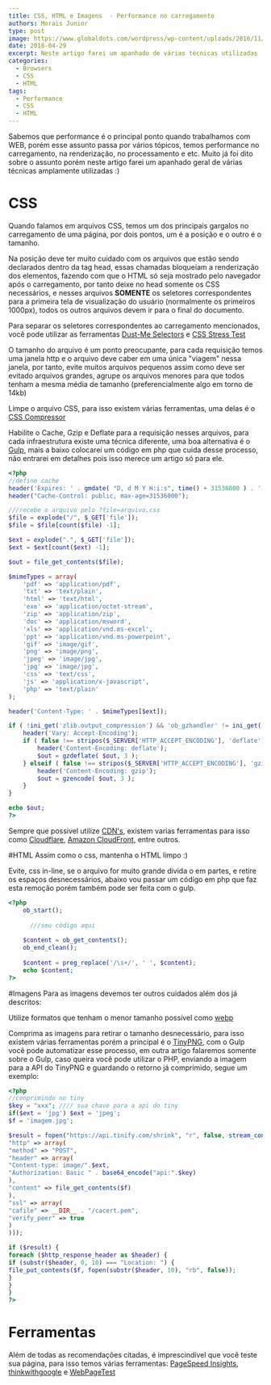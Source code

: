 ```yaml
---
title: CSS, HTML e Imagens  - Performance no carregamento
authors: Morais Junior
type: post
image: https://www.globaldots.com/wordpress/wp-content/uploads/2016/11/speed-analysis.jpg
date: 2018-04-29
excerpt: Neste artigo farei um apanhado de várias técnicas utilizadas :)
categories:
  - Browsers
  - CSS
  - HTML
tags:
  - Performance
  - CSS
  - HTML
---
```

Sabemos que performance é o principal ponto quando trabalhamos com WEB, porém esse assunto passa por vários tópicos, temos performance no carregamento, na renderização, no processamento e etc. Muito já foi dito sobre o assunto porém neste artigo farei um apanhado geral de várias técnicas amplamente utilizadas :)

# CSS

Quando falamos em arquivos CSS, temos um dos principais gargalos no carregamento de uma página, por dois pontos, um é a posição e o outro é o tamanho.

Na posição deve ter muito cuidado com os arquivos que estão sendo declarados dentro da tag head, essas chamadas bloqueiam a renderização dos elementos, fazendo com que o HTML só seja mostrado pelo navegador após o carregamento, por tanto deixe no head somente os CSS necessários, e nesses arquivos **SOMENTE** os seletores correspondentes para a primeira tela de visualização do usuário (normalmente os primeiros 1000px), todos os outros arquivos devem ir para o final do documento.

Para separar os seletores correspondentes ao carregamento mencionados, você pode utilizar as ferramentas  [Dust-Me Selectors](https://addons.mozilla.org/en-US/firefox/addon/dust-me-selectors/ "Dust-Me Selectors") e [CSS Stress Test](https://andy.edinborough.org/CSS-Stress-Testing-and-Performance-Profiling "CSS Stress Test")

O tamanho do arquivo é um ponto preocupante, para cada requisição temos uma janela http e o arquivo deve caber em uma única "viagem" nessa janela, por tanto, evite muitos arquivos pequenos assim como deve ser evitado arquivos grandes, agrupe os arquivos menores para que todos tenham a mesma média de tamanho (preferencialmente algo em torno de 14kb)

Limpe o arquivo CSS, para isso existem várias ferramentas, uma delas é o [CSS Compressor](https://csscompressor.com/ "CSS Compressor")

Habilite o Cache, Gzip e Deflate para a requisição nesses arquivos, para cada infraestrutura existe uma técnica diferente, uma boa alternativa é o [Gulp](https://gulpjs.com/ "Gulp"), mais a baixo colocarei um código em php que cuida desse processo, não entrarei em detalhes pois isso merece um artigo só para ele.


```php
<?php
//define cache
header('Expires: ' . gmdate( "D, d M Y H:i:s", time() + 31536000 ) . ' GMT');
header("Cache-Control: public, max-age=31536000");

///recebe o arquivo pelo ?file=arquivo.css
$file = explode("/", $_GET['file']);
$file = $file[count($file) -1];

$ext = explode(".", $_GET['file']);
$ext = $ext[count($ext) -1];

$out = file_get_contents($file);

$mimeTypes = array(
	'pdf' => 'application/pdf',
	'txt' => 'text/plain',
	'html' => 'text/html',
	'exe' => 'application/octet-stream',
	'zip' => 'application/zip',
	'doc' => 'application/msword',
	'xls' => 'application/vnd.ms-excel',
	'ppt' => 'application/vnd.ms-powerpoint',
	'gif' => 'image/gif',
	'png' => 'image/png',
	'jpeg' => 'image/jpg',
	'jpg' => 'image/jpg',
	'css' => 'text/css',
	'js' => 'application/x-javascript',
	'php' => 'text/plain'
);

header('Content-Type: ' . $mimeTypes[$ext]);

if ( !ini_get('zlib.output_compression') && 'ob_gzhandler' != ini_get('output_handler') && isset($_SERVER['HTTP_ACCEPT_ENCODING']) ) {
	header('Vary: Accept-Encoding');
	if ( false !== stripos($_SERVER['HTTP_ACCEPT_ENCODING'], 'deflate') && function_exists('gzdeflate')) {
		header('Content-Encoding: deflate');
		$out = gzdeflate( $out, 3 );
	} elseif ( false !== stripos($_SERVER['HTTP_ACCEPT_ENCODING'], 'gzip') && function_exists('gzencode') ) {
		header('Content-Encoding: gzip');
		$out = gzencode( $out, 3 );
	}
}

echo $out;
?>
```
Sempre que possivel utilize [CDN's](https://pt.wikipedia.org/wiki/Rede_de_fornecimento_de_conte%C3%BAdo "CDN's"), existem varias ferramentas para isso como [Cloudflare](https://www.cloudflare.com/br/cdn/ "Cloudflare"), [Amazon CloudFront](https://aws.amazon.com/pt/cloudfront/ "Amazon CloudFront"), entre outros.

#HTML
Assim como o css, mantenha o HTML limpo :)

Evite, css in-line, se o arquivo for muito grande divida o em partes, e retire os espaços desnecessários, abaixo vou passar um código em php que faz esta remoção porém também pode ser feita com o gulp.

```php
<?php
    ob_start();
	
	  ///seu código aqui
	
    $content = ob_get_contents();
    ob_end_clean();
  
    $content = preg_replace('/\s+/', ' ', $content); 
	echo $content;
?>
```
#Imagens
Para as imagens devemos ter outros cuidados além dos já descritos:

Utilize formatos que tenham o menor tamanho possível como [webp](https://pt.wikipedia.org/wiki/WebP "webp")

Comprima as imagens para retirar o tamanho desnecessário, para isso existem várias ferramentas porém a principal é o [TinyPNG](https://tinypng.com/ "TinyPNG"), com o Gulp você pode automatizar esse processo, em outra artigo falaremos somente sobre o Gulp, caso queira você pode utilizar o PHP, enviando a imagem para a API do TinyPNG e guardando o retorno já comprimido, segue um exemplo:

```php
<?php
//conprimindo no tiny
$key = "xxx"; //// sua chave para a api do tiny
if($ext = 'jpg') $ext = 'jpeg';
$f = 'imagem.jpg';

$result = fopen("https://api.tinify.com/shrink", "r", false, stream_context_create(array(
"http" => array(
"method" => "POST",
"header" => array(
"Content-type: image/".$ext,
"Authorization: Basic " . base64_encode("api:".$key)
),
"content" => file_get_contents($f)
),
"ssl" => array(
"cafile" => __DIR__ . "/cacert.pem",
"verify_peer" => true
)
)));			    

if ($result) {
foreach ($http_response_header as $header) { 
if (substr($header, 0, 10) === "Location: ") {
file_put_contents($f, fopen(substr($header, 10), "rb", false));
}
}
}
?>
```
# Ferramentas
Além de todas as recomendações citadas, é imprescindível que você teste sua página, para isso temos várias ferramentas: [PageSpeed Insights](https://developers.google.com/speed/pagespeed/insights/ "PageSpeed Insights"), [thinkwithgoogle](https://testmysite.thinkwithgoogle.com/intl/pt-br "thinkwithgoogle") e [WebPageTest](https://www.webpagetest.org/ "WebPageTest")

